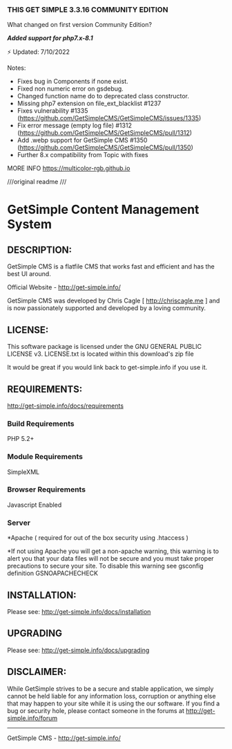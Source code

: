 ### THIS GET SIMPLE 3.3.16 COMMUNITY EDITION 

What changed on first version Community Edition?

**_Added support for php7.x-8.1_**

⚡ Updated: 7/10/2022

Notes:

- Fixes bug in Components if none exist.
- Fixed non numeric error on gsdebug.
- Changed function name do to deprecated class constructor.
- Missing php7 extension on file_ext_blacklist #1237
- Fixes vulnerability #1335 (https://github.com/GetSimpleCMS/GetSimpleCMS/issues/1335)
- Fix error message (empty log file) #1312 (https://github.com/GetSimpleCMS/GetSimpleCMS/pull/1312)
- Add .webp support for GetSimple CMS #1350 (https://github.com/GetSimpleCMS/GetSimpleCMS/pull/1350)
- Further 8.x compatibility from Topic with fixes

MORE INFO
https://multicolor-rgb.github.io


///original readme ///

GetSimple Content Management System
=========================================

 DESCRIPTION:
-----------------------------------

GetSimple CMS is a flatfile CMS that works fast and efficient and has 
the best UI around.

Official Website - http://get-simple.info/

GetSimple CMS was developed by Chris Cagle [ http://chriscagle.me ] and 
is now passionately supported and developed by a loving community.


 LICENSE:
-----------------------------------

This software package is licensed under the GNU GENERAL PUBLIC LICENSE v3. 
LICENSE.txt is located within this download's zip file

It would be great if you would link back to get-simple.info if you use it.


REQUIREMENTS: 
-----------------------------------

http://get-simple.info/docs/requirements

### Build Requirements ###

PHP 5.2+

### Module Requirements ###

SimpleXML

### Browser Requirements ###

Javascript Enabled

### Server ###
*Apache ( required for out of the box security using .htaccess )

*If not using Apache you will get a non-apache warning, 
this warning is to alert you that your data files will not be secure 
and you must take proper precautions to secure your site.
To disable this warning see gsconfig definition GSNOAPACHECHECK


INSTALLATION:
-----------------------------------

Please see: http://get-simple.info/docs/installation


UPGRADING
-----------------------------------

Please see: http://get-simple.info/docs/upgrading


DISCLAIMER:
-----------------------------------

While GetSimple strives to be a secure and stable application, we simply cannot 
be held liable for any information loss, corruption or anything else that may 
happen to your site while it is using the our software. If you find a bug 
or security hole, please contact someone in the forums at 
http://get-simple.info/forum


______________________________________________
GetSimple CMS - http://get-simple.info/
